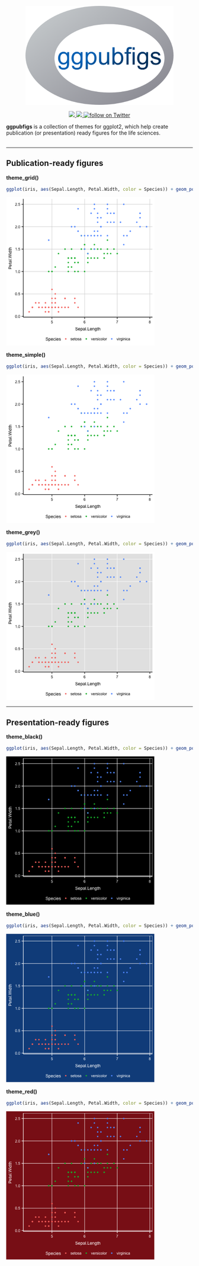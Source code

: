 <p align="center">
    <img src="https://github.com/JLSteenwyk/ggpubfigs/blob/master/master/docs/_static/logo.png" alt="Logo" width="400">
    <p align="center">
        <a href="https://lbesson.mit-license.org/" alt="License">
            <img src="https://img.shields.io/badge/License-MIT-blue.svg">
        </a>
        <a href="https://github.com/jlsteenwyk/ggpubfigs/graphs/contributors" alt="Contributors">
            <img src="https://img.shields.io/github/contributors/jlsteenwyk/ggpubfigs">
        </a>
        <a href="https://twitter.com/intent/follow?screen_name=jlsteenwyk" alt="Author Twitter">
            <img src="https://img.shields.io/twitter/follow/jlsteenwyk?style=social&logo=twitter"
                alt="follow on Twitter">
        </a>
    </p>
</p>


**ggpubfigs** is a collection of themes for ggplot2, which help create publication (or presentation) ready figures for the life sciences.
<br /><br />

---
## Publication-ready figures 
**theme_grid()**<br />
```R
ggplot(iris, aes(Sepal.Length, Petal.Width, color = Species)) + geom_point() + theme_grid()
```
<img src="https://github.com/JLSteenwyk/ggpubfigs/blob/master/master/docs/_static/grid.png" alt="Grid" width="400">
<br />

**theme_simple()**<br />
```R
ggplot(iris, aes(Sepal.Length, Petal.Width, color = Species)) + geom_point() + theme_simple()
```
<img src="https://github.com/JLSteenwyk/ggpubfigs/blob/master/master/docs/_static/simple.png" alt="Simple" width="400">
<br />

**theme_grey()**<br />
```R
ggplot(iris, aes(Sepal.Length, Petal.Width, color = Species)) + geom_point() + theme_grey()
```
<img src="https://github.com/JLSteenwyk/ggpubfigs/blob/master/master/docs/_static/grey.png" alt="Grey" width="400">
<br />

---
## Presentation-ready figures 
**theme_black()**<br />
```R
ggplot(iris, aes(Sepal.Length, Petal.Width, color = Species)) + geom_point() + theme_black()
```
<img src="https://github.com/JLSteenwyk/ggpubfigs/blob/master/master/docs/_static/black.png" alt="Black" width="400">
<br />

**theme_blue()**<br />
```R
ggplot(iris, aes(Sepal.Length, Petal.Width, color = Species)) + geom_point() + theme_blue()
```
<img src="https://github.com/JLSteenwyk/ggpubfigs/blob/master/master/docs/_static/blue.png" alt="Blue" width="400">
<br />

**theme_red()**<br />
```R
ggplot(iris, aes(Sepal.Length, Petal.Width, color = Species)) + geom_point() + theme_red()
```
<img src="https://github.com/JLSteenwyk/ggpubfigs/blob/master/master/docs/_static/red.png" alt="Red" width="400">